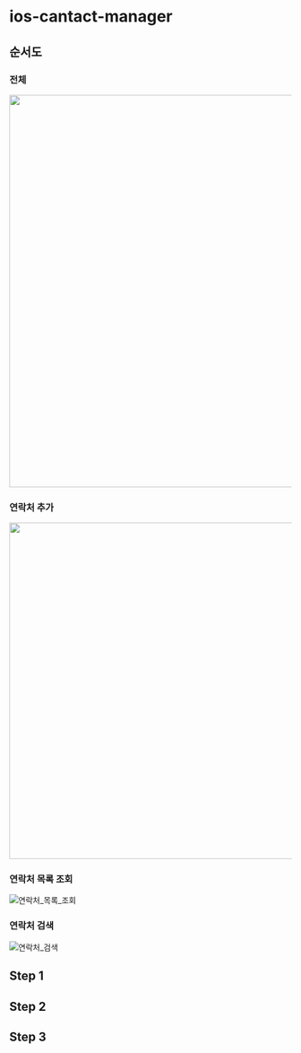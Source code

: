 # ios-cantact-manager

## 순서도

### 전체
<img src="https://user-images.githubusercontent.com/107124308/209934044-63ca5042-a1e3-47b1-bfad-c9039f5bc942.png" width="700" height="700">


### 연락처 추가
<img src="https://user-images.githubusercontent.com/107124308/210035292-4bb6031c-3cd4-4103-9029-81fe8184e172.jpeg" width="600" height="600">

### 연락처 목록 조회

![연락처_목록_조회](https://user-images.githubusercontent.com/107124308/210035277-99322972-308f-46f8-a926-5e335748cdf8.jpeg)

### 연락처 검색

![연락처_검색](https://user-images.githubusercontent.com/107124308/210035299-3280cf8e-d062-4e66-8539-351441c11f13.jpeg)


## Step 1

## Step 2

## Step 3
